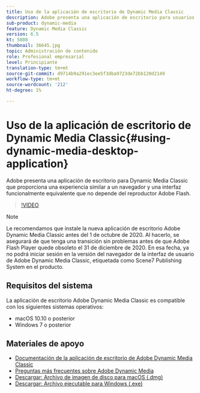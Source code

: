 ```yaml
---
title: Uso de la aplicación de escritorio de Dynamic Media Classic
description: Adobe presenta una aplicación de escritorio para usuarios de Dynamic Media Classic que ya no dependen de la tecnología Adobe Flash en el explorador.
sub-product: dynamic-media
feature: Dynamic Media Classic
version: 6.5
kt: 5808
thumbnail: 36645.jpg
topic: Administración de contenido
role: Profesional empresarial
level: Principiante
translation-type: tm+mt
source-git-commit: d9714b9a291ec3ee5f3dba9723de72bb120d2149
workflow-type: tm+mt
source-wordcount: '212'
ht-degree: 1%

---
```



# Uso de la aplicación de escritorio de Dynamic Media Classic{#using-dynamic-media-desktop-application}

Adobe presenta una aplicación de escritorio para Dynamic Media Classic que proporciona una experiencia similar a un navegador y una interfaz funcionalmente equivalente que no depende del reproductor Adobe Flash.

>[!VIDEO](https://video.tv.adobe.com/v/36645/?quality=12)

>[!NOTE]
>
> Le recomendamos que instale la nueva aplicación de escritorio Adobe Dynamic Media Classic antes del 1 de octubre de 2020. Al hacerlo, se asegurará de que tenga una transición sin problemas antes de que Adobe Flash Player quede obsoleto el 31 de diciembre de 2020. En esa fecha, ya no podrá iniciar sesión en la versión del navegador de la interfaz de usuario de Adobe Dynamic Media Classic, etiquetada como Scene7 Publishing System en el producto.

## Requisitos del sistema

La aplicación de escritorio Adobe Dynamic Media Classic es compatible con los siguientes sistemas operativos:

* macOS 10.10 o posterior
* Windows 7 o posterior

## Materiales de apoyo

* [Documentación de la aplicación de escritorio de Adobe Dynamic Media Classic](https://docs.adobe.com/content/help/en/dynamic-media-classic/using/intro/dynamic-media-classic-desktop-app.html)
* [Preguntas más frecuentes sobre Adobe Dynamic Media](https://docs.adobe.com/content/help/en/dynamic-media-classic/using/new-ui-2020.html)
* [Descargar: Archivo de imagen de disco para macOS (.dmg)](http://download.macromedia.com/dynamic-media-classic/20.20.1/adobe-dynamic-media-classic-20.20.1.dmg)
* [Descargar: Archivo ejecutable para Windows (.exe)](http://download.macromedia.com/dynamic-media-classic/20.20.1/adobe-dynamic-media-classic-20.20.1.exe)
